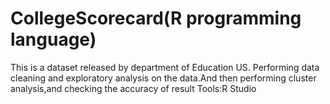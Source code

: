 # CollegeScorecard(R programming language)

This is a dataset released by department of Education US.
Performing data cleaning and exploratory analysis on the data.And then performing cluster analysis,and checking the accuracy of result
Tools:R Studio
